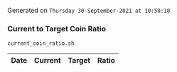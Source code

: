 Generated on `Thursday 30-September-2021 at 10:50:10`

### Current to Target Coin Ratio
`current_coin_ratio.sh`

Date|Current|Target|Ratio
---|---|---|---
